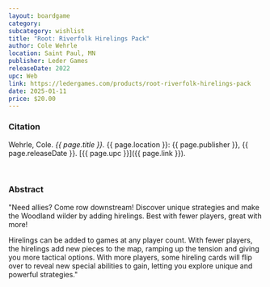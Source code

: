 ```yaml
---
layout: boardgame
category:
subcategory: wishlist
title: "Root: Riverfolk Hirelings Pack"
author: Cole Wehrle
location: Saint Paul, MN
publisher: Leder Games
releaseDate: 2022
upc: Web
link: https://ledergames.com/products/root-riverfolk-hirelings-pack
date: 2025-01-11
price: $20.00
---
```


### Citation

Wehrle, Cole. *{{ page.title }}.* {{ page.location }}: {{ page.publisher }}, {{ page.releaseDate }}. [{{ page.upc }}]({{ page.link }}).

<br>


### Abstract

"Need allies? Come row downstream! Discover unique strategies and make the Woodland wilder by adding hirelings. Best with fewer players, great with more!

Hirelings can be added to games at any player count. With fewer players, the hirelings add new pieces to the map, ramping up the tension and giving you more tactical options. With more players, some hireling cards will flip over to reveal new special abilities to gain, letting you explore unique and powerful strategies."
